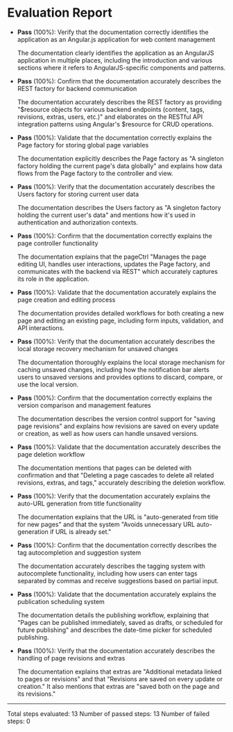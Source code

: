 # Evaluation Report

- **Pass** (100%): Verify that the documentation correctly identifies the application as an Angular.js application for web content management

    The documentation clearly identifies the application as an AngularJS application in multiple places, including the introduction and various sections where it refers to AngularJS-specific components and patterns.

- **Pass** (100%): Confirm that the documentation accurately describes the REST factory for backend communication

    The documentation accurately describes the REST factory as providing "$resource objects for various backend endpoints (content, tags, revisions, extras, users, etc.)" and elaborates on the RESTful API integration patterns using Angular's $resource for CRUD operations.

- **Pass** (100%): Validate that the documentation correctly explains the Page factory for storing global page variables

    The documentation explicitly describes the Page factory as "A singleton factory holding the current page's data globally" and explains how data flows from the Page factory to the controller and view.

- **Pass** (100%): Verify that the documentation accurately describes the Users factory for storing current user data

    The documentation describes the Users factory as "A singleton factory holding the current user's data" and mentions how it's used in authentication and authorization contexts.

- **Pass** (100%): Confirm that the documentation correctly explains the page controller functionality

    The documentation explains that the pageCtrl "Manages the page editing UI, handles user interactions, updates the Page factory, and communicates with the backend via REST" which accurately captures its role in the application.

- **Pass** (100%): Validate that the documentation accurately explains the page creation and editing process

    The documentation provides detailed workflows for both creating a new page and editing an existing page, including form inputs, validation, and API interactions.

- **Pass** (100%): Verify that the documentation accurately describes the local storage recovery mechanism for unsaved changes

    The documentation thoroughly explains the local storage mechanism for caching unsaved changes, including how the notification bar alerts users to unsaved versions and provides options to discard, compare, or use the local version.

- **Pass** (100%): Confirm that the documentation correctly explains the version comparison and management features

    The documentation describes the version control support for "saving page revisions" and explains how revisions are saved on every update or creation, as well as how users can handle unsaved versions.

- **Pass** (100%): Validate that the documentation accurately describes the page deletion workflow

    The documentation mentions that pages can be deleted with confirmation and that "Deleting a page cascades to delete all related revisions, extras, and tags," accurately describing the deletion workflow.

- **Pass** (100%): Verify that the documentation accurately explains the auto-URL generation from title functionality

    The documentation explains that the URL is "auto-generated from title for new pages" and that the system "Avoids unnecessary URL auto-generation if URL is already set."

- **Pass** (100%): Confirm that the documentation correctly describes the tag autocompletion and suggestion system

    The documentation accurately describes the tagging system with autocomplete functionality, including how users can enter tags separated by commas and receive suggestions based on partial input.

- **Pass** (100%): Validate that the documentation accurately explains the publication scheduling system

    The documentation details the publishing workflow, explaining that "Pages can be published immediately, saved as drafts, or scheduled for future publishing" and describes the date-time picker for scheduled publishing.

- **Pass** (100%): Verify that the documentation accurately describes the handling of page revisions and extras

    The documentation explains that extras are "Additional metadata linked to pages or revisions" and that "Revisions are saved on every update or creation." It also mentions that extras are "saved both on the page and its revisions."

---

Total steps evaluated: 13
Number of passed steps: 13
Number of failed steps: 0